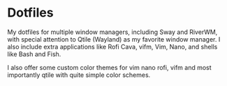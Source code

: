 # Dotfiles

My dotfiles for multiple window managers, including Sway and RiverWM, with special attention to Qtile (Wayland) as my favorite window manager. I also include extra applications like Rofi Cava, vifm, Vim, Nano, and shells like Bash and Fish.

I also offer some custom color themes for vim nano rofi, vifm and most importantly qtile with quite simple color schemes.
